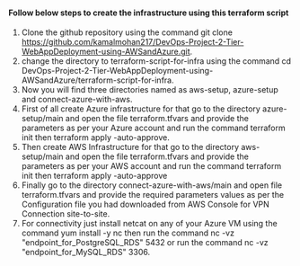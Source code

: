 #### Follow below steps to create the infrastructure using this terraform script
1. Clone the github repository using the command git clone https://github.com/kamalmohan217/DevOps-Project-2-Tier-WebAppDeployment-using-AWSandAzure.git.
2. change the directory to terraform-script-for-infra using the command cd DevOps-Project-2-Tier-WebAppDeployment-using-AWSandAzure/terraform-script-for-infra.
3. Now you will find three directories named as aws-setup, azure-setup and connect-azure-with-aws.
4. First of all create Azure infrastructure for that go to the directory azure-setup/main and open the file terraform.tfvars and provide the parameters as per your Azure account and run the command terraform init then terraform apply -auto-approve.
5. Then create AWS Infrastructure for that go to the directory aws-setup/main and open the file terraform.tfvars and provide the parameters as per your AWS account and run the command terraform init then terraform apply -auto-approve
6. Finally go to the directory connect-azure-with-aws/main and open file terraform.tfvars and provide the required parameters values as per the Configuration file you had downloaded from AWS Console for VPN Connection site-to-site.
7. For connectivity just install netcat on any of your Azure VM using the command yum install -y nc then run the command nc -vz "endpoint_for_PostgreSQL_RDS" 5432 or run the command nc -vz "endpoint_for_MySQL_RDS" 3306.
